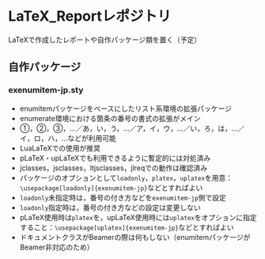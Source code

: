 # LaTeX_Reportレポジトリ
LaTeXで作成したレポートや自作パッケージ類を置く（予定）

## 自作パッケージ
### exenumitem-jp.sty
+ enumitemパッケージをベースにしたリスト系環境の拡張パッケージ
+ enumerate環境における箇条の番号の書式の拡張がメイン
+ ①，②，③，…／あ，い，う，…／ア，イ，ウ，…／い，ろ，は，…／イ，ロ，ハ，…などが利用可能
+ LuaLaTeXでの使用が推奨
+ pLaTeX・upLaTeXでも利用できるように暫定的には対処済み
+ jclasses，jsclasses，ltjsclasses，jlreqでの動作は確認済み
+ パッケージのオプションとして`loadonly`，`platex`，`uplatex`を用意：`\usepackage[loadonly]{exenumitem-jp}`などとすればよい
+ `loadonly`未指定時は，番号の付き方などを`exenumitem-jp`側で設定
+ `loadonly`指定時は，番号の付き方などの設定は変更しない
+ pLaTeX使用時は`platex`を，upLaTeX使用時には`uplatex`をオプションに指定すること：`\usepackage[uplatex]{exenumitem-jp}`などとすればよい
+ ドキュメントクラスがBeamerの際は何もしない（enumitemパッケージがBeamer非対応のため）

